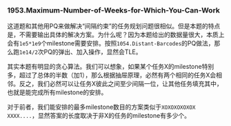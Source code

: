 ### 1953.Maximum-Number-of-Weeks-for-Which-You-Can-Work

这道题和其他用PQ来做解决“间隔约束”的任务规划问题很相似。但是本题的特点是，不需要输出具体的解决方案。为什么呢？因为本题给出的数据量很大，本质上会有```1e5*1e9```个milestone需要安排。按照```1054.Distant-Barcodes```的PQ做法，那么跑```1e14/2```次PQ的弹出、加入操作，显然会TLE。

其实本题有明显的贪心算法。我们可以想象，如果某个任务X的milestone特别多，超过了总体的半数（加1），那么根据抽屉原理，必然有两个相同的任务X会相邻。反之，我们必然可以让任务X彼此之间至少间隔一位，让其他任务填充其中，也就是能完成所有milestone的安排。

对于前者，我们能安排的最多milestone数目的方案类似于```XOXOXOXOXOX XXXX....```，显然答案的长度取决于非X的任务的milestone有多少个。
